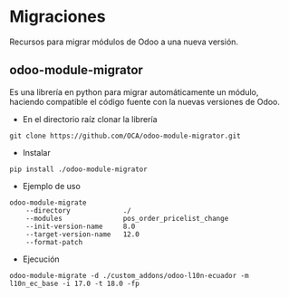 # Migraciones
Recursos para migrar módulos de Odoo a una nueva versión.

## odoo-module-migrator 
Es una librería en python para migrar automáticamente un módulo, haciendo compatible el código fuente con la nuevas versiones de Odoo.

- En el directorio raíz clonar la librería
```
git clone https://github.com/OCA/odoo-module-migrator.git
```
- Instalar
```
pip install ./odoo-module-migrator
```
- Ejemplo de uso
```
odoo-module-migrate
    --directory             ./
    --modules               pos_order_pricelist_change
    --init-version-name     8.0
    --target-version-name   12.0
    --format-patch
```
- Ejecución
```
odoo-module-migrate -d ./custom_addons/odoo-l10n-ecuador -m l10n_ec_base -i 17.0 -t 18.0 -fp
```
